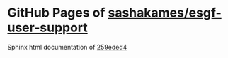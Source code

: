 GitHub Pages of [sashakames/esgf-user-support](https://github.com/sashakames/esgf-user-support.git)
===
Sphinx html documentation of [259eded4](https://github.com/sashakames/esgf-user-support/tree/259eded43eb94acc7e879373febd92ac810468ae)
